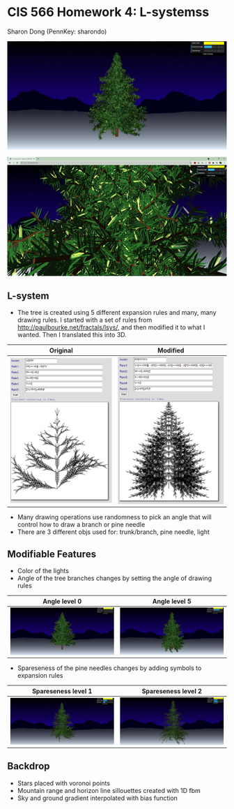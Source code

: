 # CIS 566 Homework 4: L-systemss
Sharon Dong (PennKey: sharondo)

![screenshot](images/christmastree.PNG)

![screenshot](images/lights.gif)

## L-system
- The tree is created using 5 different expansion rules and many, many drawing rules. I started with a set of rules from http://paulbourke.net/fractals/lsys/, and then modified it to what I wanted. Then I translated this into 3D.

Original            |  Modified
:-------------------------:|:-------------------------:
![](images/lsystem1.PNG)  |  ![](images/lsystem2.PNG)

- Many drawing operations use randomness to pick an angle that will control how to draw a branch or pine needle
- There are 3 different objs used for: trunk/branch, pine needle, light

## Modifiable Features
- Color of the lights
- Angle of the tree branches changes by setting the angle of drawing rules

Angle level 0             |  Angle level 5
:-------------------------:|:-------------------------:
![](images/treeAngle1.PNG)  |  ![](images/treeAngle2.PNG)

- Spareseness of the pine needles changes by adding symbols to expansion rules

Spareseness level 1        |  Spareseness level 2
:-------------------------:|:-------------------------:
![](images/treeSparse1.PNG)  |  ![](images/treeSparse2.PNG)

## Backdrop
- Stars placed with voronoi points
- Mountain range and horizon line sillouettes created with 1D fbm
- Sky and ground gradient interpolated with bias function
